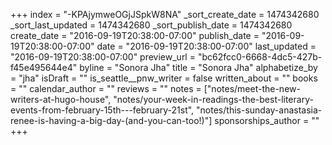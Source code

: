 +++
index = "-KPAjymweOGjJSpkW8NA"
_sort_create_date = 1474342680
_sort_last_updated = 1474342680
_sort_publish_date = 1474342680
create_date = "2016-09-19T20:38:00-07:00"
publish_date = "2016-09-19T20:38:00-07:00"
date = "2016-09-19T20:38:00-07:00"
last_updated = "2016-09-19T20:38:00-07:00"
preview_url = "bc62fcc0-6668-4dc5-427b-f45e495644e4"
byline = "Sonora Jha"
title = "Sonora Jha"
alphabetize_by = "jha"
isDraft = ""
is_seattle__pnw_writer = false
written_about = ""
books = ""
calendar_author = ""
reviews = ""
notes = ["notes/meet-the-new-writers-at-hugo-house", "notes/your-week-in-readings-the-best-literary-events-from-february-15th---february-21st", "notes/this-sunday-anastasia-renee-is-having-a-big-day-(and-you-can-too!)"]
sponsorships_author = ""
+++
